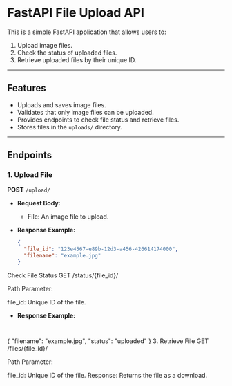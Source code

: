 # FastAPI File Upload API

This is a simple FastAPI application that allows users to:
1. Upload image files.
2. Check the status of uploaded files.
3. Retrieve uploaded files by their unique ID.

---

## Features

- Uploads and saves image files.
- Validates that only image files can be uploaded.
- Provides endpoints to check file status and retrieve files.
- Stores files in the `uploads/` directory.

---

## Endpoints

### 1. Upload File
**POST** `/upload/`

- **Request Body:** 
  - File: An image file to upload.
  
- **Response Example:**
  ```json
  {
    "file_id": "123e4567-e89b-12d3-a456-426614174000",
    "filename": "example.jpg"
  }
Check File Status
GET /status/{file_id}/

Path Parameter:

file_id: Unique ID of the file.
- **Response Example:**
  ```json



{
  "filename": "example.jpg",
  "status": "uploaded"
}
3. Retrieve File
GET /files/{file_id}/

Path Parameter:

file_id: Unique ID of the file.
Response: Returns the file as a download.

